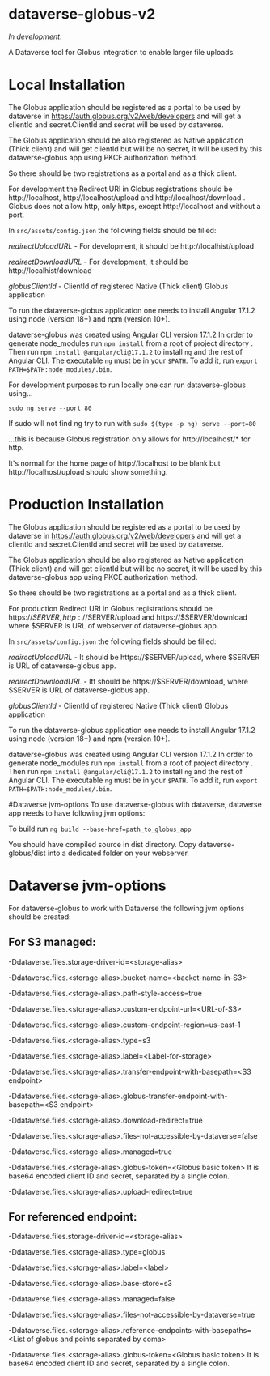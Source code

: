 # dataverse-globus-v2

_In development_.

A Dataverse tool for Globus integration to enable larger file uploads.

# Local Installation 

The Globus application should be registered as a portal to be used by dataverse in https://auth.globus.org/v2/web/developers and will get a clientId and secret.ClientId and secret will be used by dataverse.

The Globus application should be also registered as Native application (Thick client) and will get clientId but will be no secret, it will be used by this dataverse-globus app using PKCE authorization method. 

So there should be two registrations as a portal and as a thick client.

For development the Redirect URI in Globus registrations should be http://localhost, http://localhost/upload and http://localhost/download . Globus does not allow http, only https, except http://localhost and without a port.

In ``src/assets/config.json`` the following fields should be filled:

   *redirectUploadURL*    - For development, it should be http://localhist/upload
   
   *redirectDownloadURL*  - For development, it should be http://localhist/download
   
   *globusClientId*    - ClientId of registered Native (Thick client) Globus application
  
   
To run the dataverse-globus application one needs to install Angular 17.1.2 using node (version 18+) and npm (version 10+).

dataverse-globus was created using Angular CLI version 17.1.2
In order to generate node_modules run `npm install` from a root of project directory .
Then run `npm install @angular/cli@17.1.2` to install `ng` and the rest of Angular CLI.
The executable `ng` must be in your `$PATH`. To add it, run `export PATH=$PATH:node_modules/.bin`.

For development purposes to run locally one can run dataverse-globus using...

`sudo ng serve --port 80`

If sudo will not find ng try to run with
`sudo $(type -p ng) serve --port=80`

...this is because Globus registration only allows for http://localhost/* for http.

It's normal for the home page of http://localhost to be blank but http://localhost/upload should show something.

# Production Installation

The Globus application should be registered as a portal to be used by dataverse in https://auth.globus.org/v2/web/developers and will get a clientId and secret.ClientId and secret will be used by dataverse.

The Globus application should be also registered as Native application (Thick client) and will get clientId but will be no secret, it will be used by this dataverse-globus app using PKCE authorization method. 

So there should be two registrations as a portal and as a thick client.

For production Redirect URI in Globus registrations should be https://$SERVER, http://$SERVER/upload and https://$SERVER/download where $SERVER is URL of webserver of dataverse-globus app.

In ``src/assets/config.json`` the following fields should be filled:


   *redirectUploadURL*    - It should be https://$SERVER/upload, where $SERVER is URL of dataverse-globus app.
   
   
   *redirectDownloadURL*  - Itt should be https://$SERVER/download, where $SERVER is URL of dataverse-globus app.
   
   
   *globusClientId*    - ClientId of registered Native (Thick client) Globus application
  
   
To run the dataverse-globus application one needs to install Angular 17.1.2 using node (version 18+) and npm (version 10+).

dataverse-globus was created using Angular CLI version 17.1.2
In order to generate node_modules run `npm install` from a root of project directory .
Then run `npm install @angular/cli@17.1.2` to install `ng` and the rest of Angular CLI.
The executable `ng` must be in your `$PATH`. To add it, run `export PATH=$PATH:node_modules/.bin`.

#Dataverse jvm-options
To use dataverse-globus with dataverse, dataverse app needs to have following jvm options:



To build run `ng build --base-href=path_to_globus_app`

You should have compiled source in dist directory. Copy dataverse-globus/dist into a dedicated folder on your webserver.

# Dataverse jvm-options

For dataverse-globus to work with Dataverse the following jvm options should be created:

## For S3 managed:

-Ddataverse.files.storage-driver-id=\<storage-alias\>

-Ddataverse.files.\<storage-alias\>.bucket-name=\<backet-name-in-S3\>

-Ddataverse.files.\<storage-alias\>.path-style-access=true

-Ddataverse.files.\<storage-alias\>.custom-endpoint-url=\<URL-of-S3\>

-Ddataverse.files.\<storage-alias\>.custom-endpoint-region=us-east-1

-Ddataverse.files.\<storage-alias\>.type=s3

-Ddataverse.files.\<storage-alias\>.label=\<Label-for-storage\>

-Ddataverse.files.\<storage-alias\>.transfer-endpoint-with-basepath=\<S3 endpoint\>

-Ddataverse.files.\<storage-alias\>.globus-transfer-endpoint-with-basepath=\<S3 endpoint\>

-Ddataverse.files.\<storage-alias\>.download-redirect=true

-Ddataverse.files.\<storage-alias\>.files-not-accessible-by-dataverse=false

-Ddataverse.files.\<storage-alias\>.managed=true

-Ddataverse.files.\<storage-alias\>.globus-token=\<Globus basic token\> It is base64 encoded client ID and secret, separated by a single colon.

-Ddataverse.files.\<storage-alias\>.upload-redirect=true

## For referenced endpoint:

-Ddataverse.files.storage-driver-id=\<storage-alias\>

-Ddataverse.files.\<storage-alias\>.type=globus

-Ddataverse.files.\<storage-alias\>.label=\<label\>

-Ddataverse.files.\<storage-alias\>.base-store=s3 

-Ddataverse.files.\<storage-alias\>.managed=false

-Ddataverse.files.\<storage-alias\>.files-not-accessible-by-dataverse=true

-Ddataverse.files.\<storage-alias\>.reference-endpoints-with-basepaths=\<List of globus and points separated by coma\>

-Ddataverse.files.\<storage-alias\>.globus-token=\<Globus basic token\> It is base64 encoded client ID and secret, separated by a single colon.


